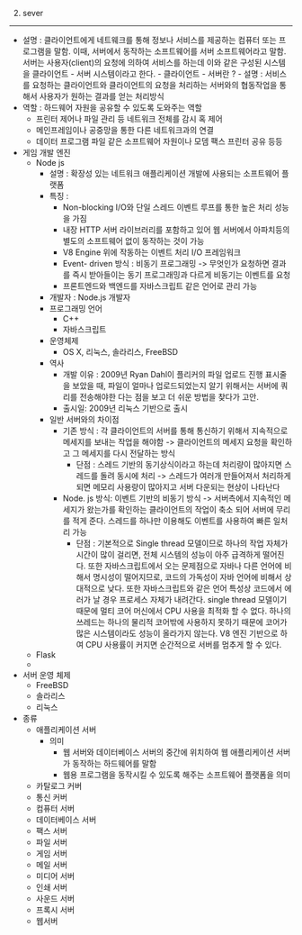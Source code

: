 2. sever
--------------------------------------------------
- 설명 : 클라이언트에게 네트웨크를 통해 정보나 서비스를 제공하는 컴퓨터 또는 프로그램을 말함.
         이때, 서버에서 동작하는 소프트웨어를 서버 소프트웨어라고 말함.
         서버는 사용자(client)의 요청에 의하여 서비스를 하는데 이와 같은 구성된 시스템을 클라이언트 - 서버 시스템이라고 한다.
           - 클라이언트 - 서버란 ?
             - 설명 : 서비스를 요청하는 클라이언트와 클라이언트의 요청을 처리하는 서버와의 협동작업을 통해서 사용자가 원하는 결과를 얻는 처리방식   
- 역할 : 하드웨어 자원을 공유할 수 있도록 도와주는 역할
  - 프린터 제어나 파일 관리 등 네트워크 전체를 감시 혹 제어
  - 메인프레임이나 공중망을 통한 다른 네트워크과의 연결
  - 데이터 프로그램 파일 같은 소프트웨어 자원이나 모뎀 팩스 프린터 공유 등등
- 게임 개발 엔진
  - Node js
    - 설명 : 확장성 있는 네트워크 애플리케이션 개발에 사용되는 소프트웨어 플랫폼
    - 특징 :
      - Non-blocking I/O와 단일 스레드 이벤트 루프를 통한 높은 처리 성능을 가짐
      - 내장 HTTP 서버 라이브러리를 포함하고 있어 웹 서버에서 아파치등의 별도의 소프트웨어 없이 동작하는 것이 가능
      - V8 Engine 위에 작동하는 이벤트 처리 I/O 프레임워크
      - Event- driven 방식 : 비동기 프로그래밍 -> 무엇인가 요청하면 결과를 즉시 받아들이는 동기 프로그래밍과 다르게 비동기는 이벤트를 요청
      - 프론트엔드와 백엔드를 자바스크립트 같은 언어로 관리 가능
    - 개발자 : Node.js 개발자
    - 프로그래밍 언어
      - C++
      - 자바스크립트
    - 운영체제 
      - OS X, 리눅스, 솔라리스, FreeBSD
    - 역사 
       - 개발 이유 : 2009년 Ryan Dahl이 플리커의 파일 업로드 진행 표시줄을 보았을 때, 파일이 얼마나 업로드되었는지 알기 위해서는 서버에 쿼리를 전송해야한 다는 점을 보고 더 쉬운 방법을 찾다가 고안.
       - 출시일: 2009년 리눅스 기반으로 출시
    - 일반 서버와의 차이점
      - 기존 방식 : 각 클라이언트의 서버를 통해 통신하기 위해서 지속적으로 메세지를 보내는 작업을 해야함 -> 클라이언트의 메세지 요청을 확인하고 그 메세지를 다시 전달하는 방식
        - 단점 : 스레드 기반의 동기상식이라고 하는데 처리량이 많아지면 스레드를 돌려 동시에 처리 -> 스레드가 여러개 만들어져서 처리하게 되면 메모리 사용량이 많아지고 서버 다운되는 현상이 나타난다
      - Node. js 방식: 이벤트 기반의 비동기 방식 -> 서버측에서 지속적인 메세지가 왔는가를 확인하는 클라이언트의 작업이 축소 되어 서버에 무리를 적게 준다. 스레드를 하나만 이용해도 이벤트를 사용하여 빠른 일처리 가능
        - 단점 : 기본적으로 Single thread 모델이므로 하나의 작업 자체가 시간이 많이 걸리면, 전체 시스템의 성능이 아주 급격하게 떨어진다. 또한 자바스크립트에서 오는 문제점으로 자바나 다른 언어에 비해서 명시성이 떨어지므로, 코드의 가독성이 자바 언어에 비해서 상대적으로 낮다. 또한 자바스크립트와 같은 언어 특성상 코드에서 에러가 날 경우 프로세스 자체가 내려간다. single thread 모델이기 때문에 멀티 코어 머신에서 CPU 사용을 최적화 할 수 없다. 하나의 쓰레드는 하나의 물리적 코어밖에 사용하지 못하기 때문에 코어가 많은 시스템이라도 성능이 올라가지 않는다. V8 엔진 기반으로 하여 CPU 사용률이 커지면 순간적으로 서버를 멈추게 할 수 있다. 
   - Flask
    -  
- 서버 운영 체제
  - FreeBSD
  - 솔라리스
  - 리눅스
- 종류
  - 애플리케이션 서버
    - 의미 
      - 웹 서버와 데이터베이스 서버의 중간에 위치하여 웹 애플리케이션 서버가 동작하는 하드웨어를 말함
      - 웹용 프로그램을 동작시킬 수 있도록 해주는 소프트웨어 플랫폼을 의미     
  - 카탈로그 커버
  - 통신 커버
  - 컴퓨터 서버
  - 데이터베이스 서버
  - 팩스 서버
  - 파일 서버
  - 게임 서버
  - 메일 서버
  - 미디어 서버
  - 인쇄 서버
  - 사운드 서버
  - 프록시 서버
  - 웹서버
